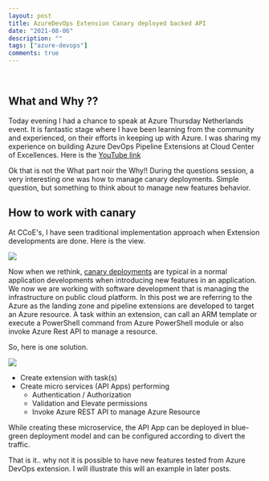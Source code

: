 ```yaml
---
layout: post
title: AzureDevOps Extension Canary deployed backed API
date: "2021-08-06"
description: ""
tags: ["azure-devops"]
comments: true
---
```

<!-- Post Content -->

<br/>

## What and Why ?? 

Today evening I had a chance to speak at Azure Thursday Netherlands event. It is fantastic stage where I have been learning from the community and experienced, on their efforts in keeping up with Azure. I was sharing my experience on building Azure DevOps Pipeline Extensions at Cloud Center of Excellences. Here is the [YouTube link](https://www.youtube.com/watch?v=kLHRA_ec1Zo)

Ok that is not the What part noir the Why!! During the questions session, a very interesting one was how to manage canary deployments. Simple question, but something to think about to manage new features behavior. 

## How to work with canary

At CCoE's, I have seen traditional implementation approach when Extension developments are done. Here is the view. 
 
 ![](../../assets2020-08-06-AzDevops-Extension.jpg?v=4&s=50)

Now when we rethink, [canary deployments](https://martinfowler.com/bliki/CanaryRelease.html#:~:text=Canary%20release%20is%20a%20technique,making%20it%20available%20to%20everybody.) are typical in a normal application developments when introducing new features in an application. We now we are working with software development that is managing the infrastructure on public cloud platform. In this post we are referring to the Azure as the landing zone and pipeline extensions are developed to target an Azure resource. A task within an extension, can call an ARM template or execute a PowerShell command from Azure PowerShell module or also invoke Azure Rest API to manage a resource. 

So, here is one solution. 

 ![](../../assets2020-08-06-AzDevops-Canary-Approach.jpg?s=200)

- Create extension with task(s)
- Create micro services (API Apps) performing
    - Authentication / Authorization
    - Validation and Elevate permissions
    - Invoke Azure REST API to manage Azure Resource

While creating these microservice, the API App can be deployed in blue-green deployment model and can be configured according to divert the traffic. 

That is it.. why not it is possible to have new features tested from Azure DevOps extension. I will illustrate this will an example in later posts.